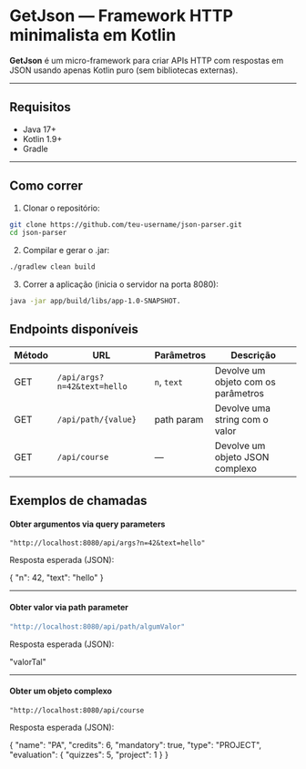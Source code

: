 # GetJson — Framework HTTP minimalista em Kotlin

**GetJson** é um micro-framework para criar APIs HTTP com respostas em JSON usando apenas Kotlin puro (sem bibliotecas externas).

---

## Requisitos

- Java 17+
- Kotlin 1.9+
- Gradle

---

## Como correr

1. Clonar o repositório:

```bash
git clone https://github.com/teu-username/json-parser.git
cd json-parser
```
2. Compilar e gerar o .jar:
```bash
./gradlew clean build
```
3. Correr a aplicação (inicia o servidor na porta 8080):
```bash
java -jar app/build/libs/app-1.0-SNAPSHOT.
```
## Endpoints disponíveis

| Método | URL                         | Parâmetros  | Descrição                           |
| ------ | --------------------------- | ----------- | ----------------------------------- |
| GET    | `/api/args?n=42&text=hello` | `n`, `text` | Devolve um objeto com os parâmetros |
| GET    | `/api/path/{value}`         | path param  | Devolve uma string com o valor      |
| GET    | `/api/course`               | —           | Devolve um objeto JSON complexo     |

## Exemplos de chamadas
#### Obter argumentos via query parameters
```
"http://localhost:8080/api/args?n=42&text=hello"
```
Resposta esperada (JSON):

{
  "n": 42,
  "text": "hello"
}

---
#### Obter valor via path parameter
```bash
"http://localhost:8080/api/path/algumValor"
```
Resposta esperada (JSON):

"valorTal"

---
#### Obter um objeto complexo
```
"http://localhost:8080/api/course
```
Resposta esperada (JSON):

{
  "name": "PA",
  "credits": 6,
  "mandatory": true,
  "type": "PROJECT",
  "evaluation": {
    "quizzes": 5,
    "project": 1
  }
}
